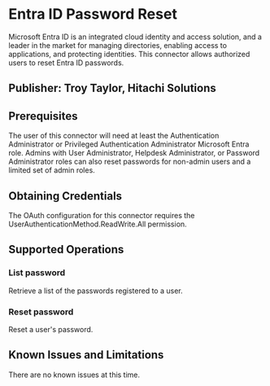 # Entra ID Password Reset
Microsoft Entra ID is an integrated cloud identity and access solution, and a leader in the market for managing directories, enabling access to applications, and protecting identities. This connector allows authorized users to reset Entra ID passwords.

## Publisher: Troy Taylor, Hitachi Solutions

## Prerequisites
The user of this connector will need at least the Authentication Administrator or Privileged Authentication Administrator Microsoft Entra role. Admins with User Administrator, Helpdesk Administrator, or Password Administrator roles can also reset passwords for non-admin users and a limited set of admin roles.

## Obtaining Credentials
The OAuth configuration for this connector requires the UserAuthenticationMethod.ReadWrite.All permission.

## Supported Operations
### List password
Retrieve a list of the passwords registered to a user.
### Reset password
Reset a user's password.

## Known Issues and Limitations
There are no known issues at this time.
